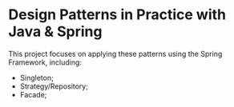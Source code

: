 # Design Patterns in Practice with Java & Spring

This project focuses on applying these patterns using the Spring Framework, including:

- Singleton;
- Strategy/Repository;
- Facade;
